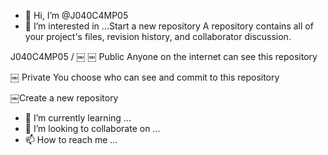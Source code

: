 - 👋 Hi, I’m @J040C4MP05
- 👀 I’m interested in ...Start a new repository
A repository contains all of your project's files, revision history, and collaborator discussion.

J040C4MP05 /
￼
￼
Public
Anyone on the internet can see this repository

￼
Private
You choose who can see and commit to this repository

￼Create a new repository

- 🌱 I’m currently learning ...
- 💞️ I’m looking to collaborate on ...
- 📫 How to reach me ...

<!---
J040C4MP05/J040C4MP05 is a ✨ special ✨ repository because its `README.md` (this file) appears on your GitHub profile.
You can click the Preview link to take a look at your changes.
--->
